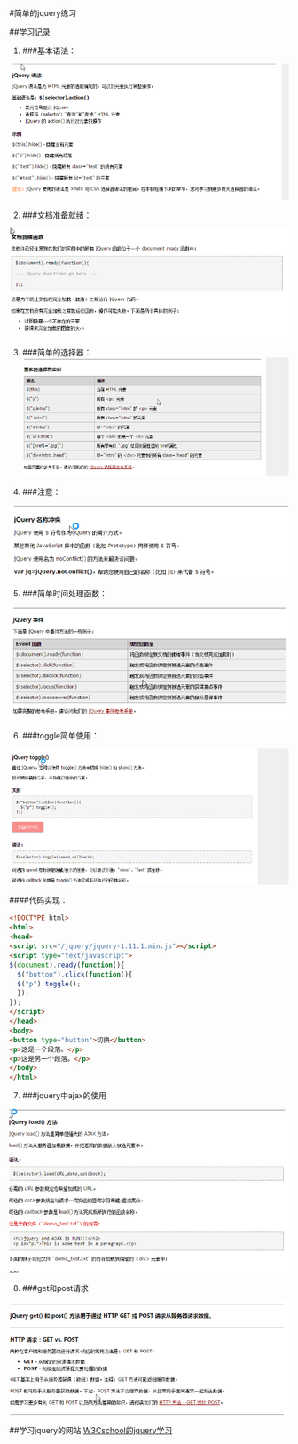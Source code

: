 #简单的jquery练习


##学习记录
1.   ###基本语法：

![基本语法：](image/1.png)


2.  ###文档准备就绪：

![文档准备就绪：](image/2.png)


3. ###简单的选择器：
![简单的选择器：](image/3.png)


4. ###注意：

![注意：](image/4.png)


5. ###简单时间处理函数：

![简单时间处理函数：](image/5.png)


6. ###toggle简单使用：

![toggle简单使用：](image/6.png)


####代码实现：
```html
<!DOCTYPE html>
<html>
<head>
<script src="/jquery/jquery-1.11.1.min.js"></script>
<script type="text/javascript">
$(document).ready(function(){
  $("button").click(function(){
  $("p").toggle();
  });
});
</script>
</head>
<body>
<button type="button">切换</button>
<p>这是一个段落。</p>
<p>这是另一个段落。</p>
</body>
</html>
```


7. ###jquery中ajax的使用

![基本语法：](image/7.png)


8. ###get和post请求

![基本语法：](image/8.png)


##学习jquery的网站
[W3Cschool的jquery学习](http://www.w3school.com.cn/jquery/index.asp)